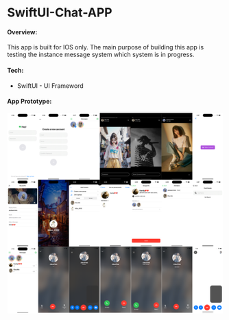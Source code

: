 # SwiftUI-Chat-APP
#### Overview:
This app is built for IOS only. The main purpose of building this app  is testing the instance message system which system is in progress.

#### Tech:
* SwiftUI - UI Frameword


#### App Prototype:
![app](./screen/full-app-updated.png)

